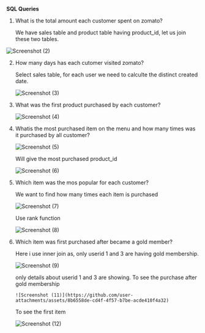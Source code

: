 **SQL Queries**

1. What is the total amount each customer spent on zomato?

   We have sales table and product table having product_id, let us join these two tables.

  
![Screenshot (2)](https://github.com/user-attachments/assets/6df8a14f-663e-485e-8d84-5952eca3e518)



2. How many days has each cutomer visited zomato?

   Select sales table, for each user we need to calculte the distinct created date.

   ![Screenshot (3)](https://github.com/user-attachments/assets/4a011583-5981-4f52-af55-f24335313c28)


3. What was the first product purchased by each customer?


    ![Screenshot (4)](https://github.com/user-attachments/assets/6c3127d1-d6f5-4a17-ac64-c6701c6d24f3)



4. Whatis the most purchased item on the menu and how many times was it purchased by all customer?

      ![Screenshot (5)](https://github.com/user-attachments/assets/3fb40f60-6528-4dfa-acfb-b842326743ed)



   Will give the most purchased product_id


      ![Screenshot (6)](https://github.com/user-attachments/assets/7e7e63a0-6983-45f9-8745-0098b8f615f5)


5. Which item was the mos popular for each customer?

    We want to find how many times each item is purchased

     
    ![Screenshot (7)](https://github.com/user-attachments/assets/06d6e43d-8427-4db4-ab94-49e0f03a0817)




    Use rank function


     ![Screenshot (8)](https://github.com/user-attachments/assets/ba897832-11b5-4c5a-b80d-ebd253d63a6a)

6. Which item was first purchased after became a gold member?


   Here i use inner join as, only userid 1 and 3 are having gold membership.


   
   
      ![Screenshot (9)](https://github.com/user-attachments/assets/715fcc0c-5c3c-45a8-9930-1e6ef3dbb2d8)


     only details about userid 1 and 3 are showing. To see the purchase after gold membership

   


       ![Screenshot (11)](https://github.com/user-attachments/assets/8b6558de-cd4f-4f57-b7be-acde410f4a32)

     To see the first item


   ![Screenshot (12)](https://github.com/user-attachments/assets/aac9489a-b406-4546-bf1d-d465cce26793)



     
   
